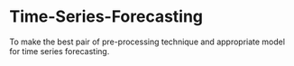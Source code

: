 # Time-Series-Forecasting

To make the best pair of pre-processing technique and appropriate model for time series forecasting.
